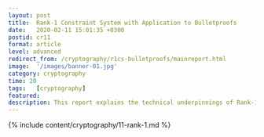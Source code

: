 ```yaml
---
layout: post
title:  Rank-1 Constraint System with Application to Bulletproofs
date:   2020-02-11 15:01:35 +0300
postid: cr11
format: article
level: advanced
redirect_from: /cryptography/r1cs-bulletproofs/mainreport.html
image:  '/images/banner-01.jpg'
category: cryptography
time: 20
tags:   [cryptography]
featured:
description: This report explains the technical underpinnings of Rank-1 Constraint Systems as applied to Bulletproofs.
---
```


{% include content/cryptography/11-rank-1.md %}
